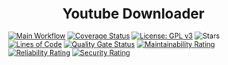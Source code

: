 <h1 align="center">Youtube Downloader</h1>

[![Main Workflow](https://github.com/thallesyasmim/youtube-downloader/actions/workflows/main.yml/badge.svg?branch=main)](https://github.com/thallesyasmim/youtube-downloader/actions/workflows/main.yml)
[![Coverage Status](https://coveralls.io/repos/github/thallesyasmim/youtube-downloader/badge.svg?branch=main)](https://coveralls.io/github/thallesyasmim/youtube-downloader?branch=main)
[![License: GPL v3](https://img.shields.io/badge/License-GPLv3-blue.svg)](https://github.com/thallesyasmim/youtube-downloader/blob/main/LICENSE.md)
![Stars](https://img.shields.io/github/stars/thallesyasmim/youtube-downloader.svg)
[![Lines of Code](https://sonarcloud.io/api/project_badges/measure?project=thallesyasmim_youtube-downloader&metric=ncloc)](https://sonarcloud.io/dashboard?id=thallesyasmim_youtube-downloader)
[![Quality Gate Status](https://sonarcloud.io/api/project_badges/measure?project=thallesyasmim_youtube-downloader&metric=alert_status)](https://sonarcloud.io/dashboard?id=thallesyasmim_youtube-downloader)
[![Maintainability Rating](https://sonarcloud.io/api/project_badges/measure?project=thallesyasmim_youtube-downloader&metric=sqale_rating)](https://sonarcloud.io/dashboard?id=thallesyasmim_youtube-downloader)
[![Reliability Rating](https://sonarcloud.io/api/project_badges/measure?project=thallesyasmim_youtube-downloader&metric=reliability_rating)](https://sonarcloud.io/dashboard?id=thallesyasmim_youtube-downloader)
[![Security Rating](https://sonarcloud.io/api/project_badges/measure?project=thallesyasmim_youtube-downloader&metric=security_rating)](https://sonarcloud.io/dashboard?id=thallesyasmim_youtube-downloader)
